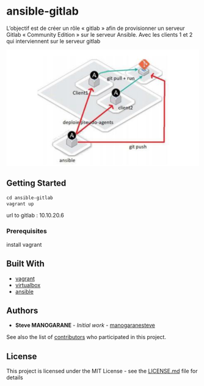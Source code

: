 # ansible-gitlab
L’objectif est de créer un rôle « gitlab » afin de provisionner un serveur Gitlab « Community Edition » sur le serveur Ansible. Avec les clients 1 et 2 qui interviennent sur le serveur gitlab

![alt text](https://github.com/manogaranesteve/ansible-gitlab/blob/master/img/subject.png)


## Getting Started

```
cd ansible-gitlab
vagrant up
```

url to gitlab : 10.10.20.6

### Prerequisites

install vagrant 


## Built With

* [vagrant](https://www.vagrantup.com/downloads.html)
* [virtualbox](https://www.virtualbox.org)
* [ansible](https://www.ansible.com)


## Authors

* **Steve MANOGARANE** - *Initial work* - [manogaranesteve](https://github.com/manogaranesteve)

See also the list of [contributors](https://github.com/manogaranesteve) who participated in this project.

## License

This project is licensed under the MIT License - see the [LICENSE.md](LICENSE.md) file for details

